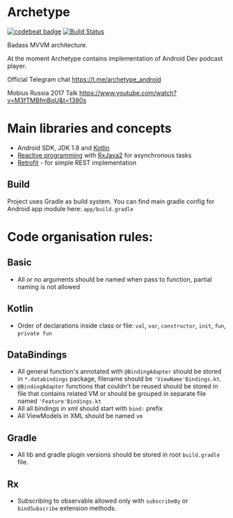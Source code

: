 # Archetype
[![codebeat badge](https://codebeat.co/badges/15f6548e-a136-4c0d-9f53-460166070ce6)](https://codebeat.co/projects/github-com-stepango-archetype-master)
[![Build Status](https://www.bitrise.io/app/65613de01e0da309.svg?token=6-VjC_AlRy2-0Aq6W-OALw&branch=master)](https://www.bitrise.io/app/65613de01e0da309)

Badass MVVM architecture.

At the moment Archetype contains implementation of Android Dev podcast player. 

Official Telegram chat https://t.me/archetype_android

Mobius Russia 2017 Talk https://www.youtube.com/watch?v=M3fTMBfmBqU&t=1380s

# Main libraries and concepts
- Android SDK, JDK 1.8 and [Kotlin](https://kotlinlang.org/)
- [Reactive programming](http://reactivex.io/) with [RxJava2](https://github.com/ReactiveX/RxJava) for asynchronous tasks
- [Retrofit](https://github.com/square/retrofit) - for simple REST implementation

## Build
Project uses Gradle as build system. You can find main gradle config for Android app module here: `app/build.gradle`

# Code organisation rules:

## Basic
- All or no arguments should be named when pass to function, partial naming is not allowed

## Kotlin
- Order of declarations inside class or file: `val`, `var`, `constructor`, `init`, `fun`, `private fun`

## DataBindings
- All general function's annotated with `@BindingAdapter` should be stored in `*.databindings` package, filename should be `'ViewName'Bindings.kt`.
- `@BindingAdapter` functions that couldn't be reused should be stored in file that contains related VM or should be grouped in separate file named `'Feature'Bindings.kt`
- All all bindings in xml should start with `bind:` prefix
- All ViewModels in XML should be named `vm`

## Gradle
- All lib and gradle plugin versions should be stored in root `build.gradle` file.

## Rx
- Subscribing to observable allowed only with `subscribeBy` or `bindSubscribe` extension methods.
